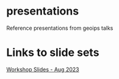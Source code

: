 # presentations
Reference presentations from geoips talks

# Links to slide sets
[Workshop Slides - Aug 2023](https://docs.google.com/presentation/d/1NeHk8F3OwPFp_iwAJTifl_t3BEzR6gBZa8RDFNWcu5U/edit?usp=sharing)

